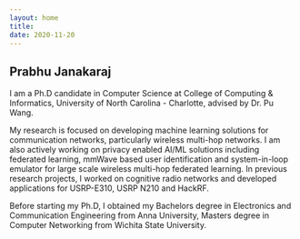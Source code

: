 ```yaml
---
layout: home
title: 
date: 2020-11-20 
---
```

## Prabhu Janakaraj
I am a Ph.D candidate in Computer Science at College of Computing & Informatics, University of North Carolina - Charlotte, advised by Dr. Pu Wang.

My research is focused on developing machine learning solutions for communication networks, particularly wireless multi-hop networks. I am also actively working on privacy enabled AI/ML solutions including federated learning, mmWave based user identification and system-in-loop emulator for large scale wireless multi-hop federated learning. In previous research projects, I worked on cognitive radio networks and developed applications for USRP-E310, USRP N210 and HackRF.

Before starting my Ph.D, I obtained my Bachelors degree in Electronics and Communication Engineering from Anna University, Masters degree in Computer Networking from Wichita State University.